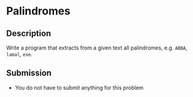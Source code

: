 # Palindromes

## Description
Write a program that extracts from a given text all palindromes, e.g. `ABBA`, `lamal`, `exe`.

## Submission
- You do not have to submit anything for this problem

